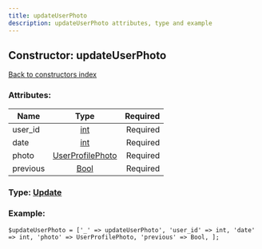 ```yaml
---
title: updateUserPhoto
description: updateUserPhoto attributes, type and example
---
```

## Constructor: updateUserPhoto  
[Back to constructors index](index.md)



### Attributes:

| Name     |    Type       | Required |
|----------|:-------------:|---------:|
|user\_id|[int](../types/int.md) | Required|
|date|[int](../types/int.md) | Required|
|photo|[UserProfilePhoto](../types/UserProfilePhoto.md) | Required|
|previous|[Bool](../types/Bool.md) | Required|



### Type: [Update](../types/Update.md)


### Example:

```
$updateUserPhoto = ['_' => updateUserPhoto', 'user_id' => int, 'date' => int, 'photo' => UserProfilePhoto, 'previous' => Bool, ];
```